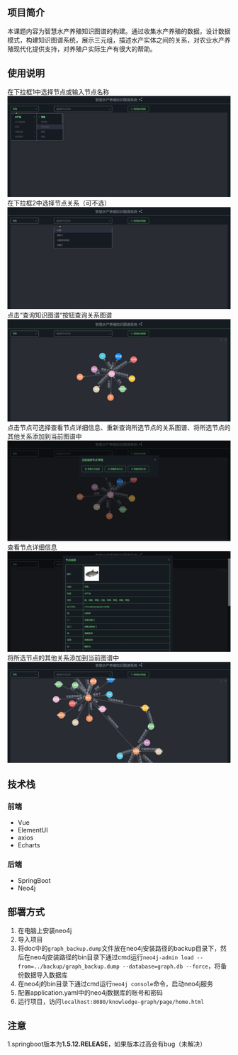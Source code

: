 ## 项目简介
本课题内容为智慧水产养殖知识图谱的构建。通过收集水产养殖的数据，设计数据模式，构建知识图谱系统，展示三元组，描述水产实体之间的关系，对农业水产养殖现代化提供支持，对养殖户实际生产有很大的帮助。
## 使用说明
在下拉框1中选择节点或输入节点名称
![image](doc/image/1.jpg)
在下拉框2中选择节点关系（可不选）
![image](doc/image/2.jpg)
点击“查询知识图谱“按钮查询关系图谱
![image](doc/image/3.jpg)
点击节点可选择查看节点详细信息、重新查询所选节点的关系图谱、将所选节点的其他关系添加到当前图谱中
![image](doc/image/4.jpg)
查看节点详细信息
![image](doc/image/5.jpg)
将所选节点的其他关系添加到当前图谱中
![image](doc/image/6.jpg)

## 技术栈
### 前端
- Vue  
- ElementUI  
- axios  
- Echarts  
### 后端
- SpringBoot  
- Neo4j
## 部署方式
1. 在电脑上安装neo4j  
2. 导入项目  
3. 将doc中的`graph_backup.dump`文件放在neo4j安装路径的backup目录下，然后在neo4j安装路径的bin目录下通过cmd运行`neo4j-admin load --from=../backup/graph_backup.dump --database=graph.db --force`，将备份数据导入数据库  
4. 在neo4j的bin目录下通过cmd运行`neo4j console`命令，启动neo4j服务
5. 配置application.yaml中的neo4j数据库的账号和密码
6. 运行项目，访问`localhost:8080/knowledge-graph/page/home.html`  

## 注意
1.springboot版本为**1.5.12.RELEASE**，如果版本过高会有bug（未解决）


